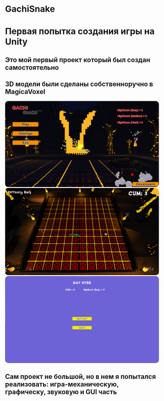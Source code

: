 # GachiSnake
<h1>Первая попытка создания игры на Unity</h1>
<h2>Это мой первый проект который был создан самостоятельно</h2>
<h2>3D модели были сделаны собственноручно в MagicaVoxel</h2>
<img src= /GitImage/s1.png style="border-radius: 10px;"></img>
<img src= /GitImage/s2.png style="border-radius: 10px;"></img>
<img src= /GitImage/s3.png style="border-radius: 10px;"></img>
<h2>Сам проект не большой, но в нем я попытался реализовать: игра-механическую, графическу, звуковую и GUI часть</h2>
